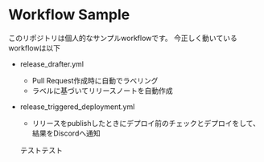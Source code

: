 # Workflow Sample

このリポジトリは個人的なサンプルworkflowです。
今正しく動いているworkflowは以下

- release_drafter.yml
  - Pull Request作成時に自動でラベリング
  - ラベルに基づいてリリースノートを自動作成
- release_triggered_deployment.yml
  - リリースをpublishしたときにデプロイ前のチェックとデプロイをして、結果をDiscordへ通知


  テストテスト
